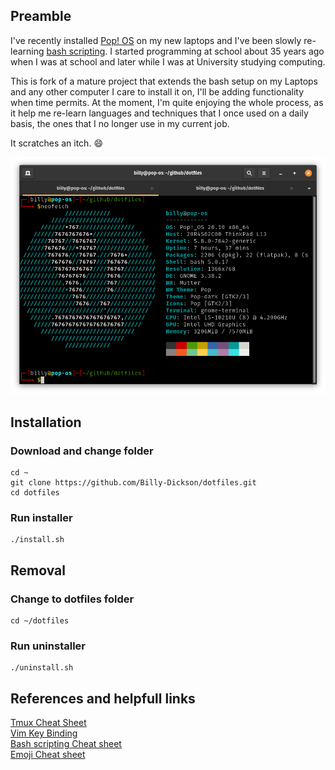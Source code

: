 ## Preamble

I've recently installed  [Pop! OS](https://pop.system76.com) on my new laptops and I've been slowly re-learning [bash scripting](https://ryanstutorials.net/bash-scripting-tutorial/). I started programming at school about 35 years ago when I was at school and later while I was at University studying computing.

This is fork of a mature project that extends the bash setup on my Laptops and any other computer I care to install it on, I'll be adding functionality when time permits. At the moment, I'm quite enjoying the whole process, as it help me re-learn languages and techniques that I once used on a daily basis, the ones that I no longer use in my current job.

It scratches an itch. :smile:

![Terminal Screenshot](assets/Screenshot.png)

## Installation

### Download and change folder
```
cd ~
git clone https://github.com/Billy-Dickson/dotfiles.git
cd dotfiles
```
### Run installer
```
./install.sh
```
## Removal

### Change to dotfiles folder
```
cd ~/dotfiles
```
### Run uninstaller
```
./uninstall.sh
```

## References and helpfull links
[Tmux Cheat Sheet](https://tmuxcheatsheet.com/)  
[Vim Key Binding](https://devhints.io/vim)  
[Bash scripting Cheat sheet](https://devints.io/vim)  
[Emoji Cheat sheet](https://github.com/ikatyang/emoji-cheat-sheet#table-of-contents)  
